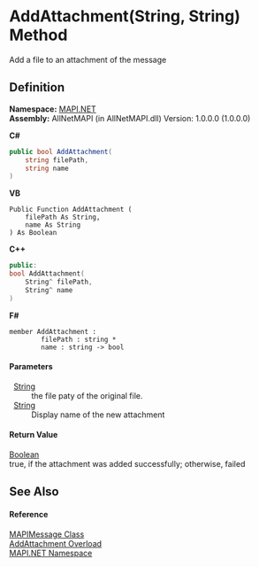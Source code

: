 # AddAttachment(String, String) Method


Add a file to an attachment of the message



## Definition
**Namespace:** <a href="5bef4637-66f8-16d4-e5f4-4d0da57a1538.md">MAPI.NET</a>  
**Assembly:** AllNetMAPI (in AllNetMAPI.dll) Version: 1.0.0.0 (1.0.0.0)

**C#**
``` C#
public bool AddAttachment(
	string filePath,
	string name
)
```
**VB**
``` VB
Public Function AddAttachment ( 
	filePath As String,
	name As String
) As Boolean
```
**C++**
``` C++
public:
bool AddAttachment(
	String^ filePath, 
	String^ name
)
```
**F#**
``` F#
member AddAttachment : 
        filePath : string * 
        name : string -> bool 
```



#### Parameters
<dl><dt>  <a href="https://learn.microsoft.com/dotnet/api/system.string" target="_blank" rel="noopener noreferrer">String</a></dt><dd>the file paty of the original file.</dd><dt>  <a href="https://learn.microsoft.com/dotnet/api/system.string" target="_blank" rel="noopener noreferrer">String</a></dt><dd>Display name of the new attachment</dd></dl>

#### Return Value
<a href="https://learn.microsoft.com/dotnet/api/system.boolean" target="_blank" rel="noopener noreferrer">Boolean</a>  
true, if the attachment was added successfully; otherwise, failed

## See Also


#### Reference
<a href="29b8d96c-1ec2-828d-35a5-fae12d8802c8.md">MAPIMessage Class</a>  
<a href="451c8a33-e103-5818-3316-7f4c519a9dbb.md">AddAttachment Overload</a>  
<a href="5bef4637-66f8-16d4-e5f4-4d0da57a1538.md">MAPI.NET Namespace</a>  
